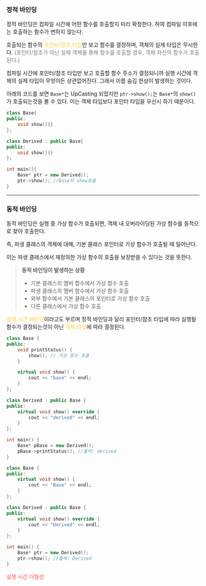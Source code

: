 ### 정적 바인딩
정적 바인딩은 컴파일 시간에 어떤 함수를 호출할지 미리 확정한다. 하여 컴파일 이후에는 호출하는 함수가 변하지 않는다.

호출되는 함수의 <span style="color:rgb(255, 207, 61)">포인터/참조 타입</span>만 보고 함수를 결정하며, 객체의 실제 타입은 무시한다. <span style="color:rgb(125, 125, 125)">(포인터/참조가 아닌 실제 객체를 통해 함수를 호출할 경우, 객체 자신의 함수가 호출된다.)</span>

컴파일 시간에 포인터/참조 타입만 보고 호출할 함수 주소가 결정되니까 실행 시간에 객체의 실제 타입이 무엇이든 상관없어진다. 그래서 이름 숨김 현상이 발생하는 것이다.

아래의 코드를 보면 `Base*`는 UpCasting 되었지만 `ptr->show();`는 `Base*`의 `show()`가 호출되는것을 볼 수 있다. 이는 객체 타입보다 포인터 타입을 우선시 하기 때문이다.

```cpp title:정적바인딩 hl:13
class Base{ 
public:
	void show(){}
};

class Derived : public Base{
public:
	void show(){}
};

int main(){
	Base* ptr = new Derived();
	ptr->show(); //Base의 show호출
}
```

---
### 동적 바인딩
동적 바인딩은 실행 중 가상 함수가 호출되면, 객체 내 오버라이딩된 가상 함수를 동적으로 찾아 호출한다.

즉, 파생 클래스의 객체에 대해, 기본 클래스 포인터로 가상 함수가 호출될 때 일어난다.

이는 파생 클래스에서 재정의한 가상 함수의 호출을 보장받을 수 있다는 것을 뜻한다.
>**동적 바인딩이 발생하는 상황**
>- 기본 클래스의 멤버 함수에서 가상 함수 호출
>- 파생 클래스의 멤버 함수에서 가상 함수 호출
>- 외부 함수에서 기본 클래스의 포인터로 가상 함수 호출
>- 다른 클래스에서 가상 함수 호출

<span style="color:rgb(255, 207, 61)">실행 시간 바인딩</span>이라고도 부르며 정적 바인딩과 달리 포인터/참조 타입에 따라 실행될 함수가 결정되는것이 아닌 <span style="color:rgb(255, 207, 61)">객체 타입</span>에 따라 결정된다.
```cpp title:기본클래스멤버함수에서가상함수호출 hl:4,14,21
class Base { 
public: 
	void printStatus() {
		show(); // 가상 함수 호출
	}

	virtual void show() {
		cout << "base" << endl;
	}
}; 

class Derived : public Base {
public:
	virtual void show() override {
		cout << "derived" << endl;
	}
};

int main() {
	Base* pBase = new Derived();
	pBase->printStatus(); //출력: derived
}
```

```cpp title:외부함수에서가상함수호출 hl:3,10,16,17
class Base {  
public:
	virtual void show() {
		cout << "Base" << endl;
	} 
};

class Derived : public Base {
public:
	virtual void show() override {
		cout << "Derived" << endl;
	}
};

int main() {
	Base* ptr = new Derived();
	ptr->show(); //출력: Derived
}
```

<span style="color:rgb(255, 82, 82)">실행 시간 다형성</span> 